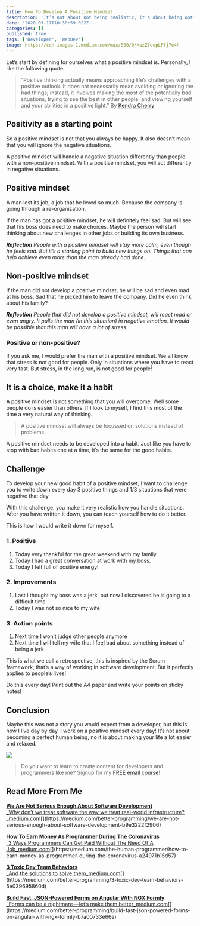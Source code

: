 ```yaml
---
title: How To Develop A Positive Mindset
description: 'It’s not about not being realistic, it’s about being optimistic'
date: '2020-03-17T10:30:59.022Z'
categories: []
published: true
tags: ['Developer', 'WebDev']
image: https://cdn-images-1.medium.com/max/800/0*XazZfeepLFfj7e4h
---
```


Let’s start by defining for ourselves what a positive mindset is. Personally, I like the following quote.

> “Positive thinking actually means approaching life’s challenges with a positive outlook. It does not necessarily mean avoiding or ignoring the bad things; instead, it involves making the most of the potentially bad situations, trying to see the best in other people, and viewing yourself and your abilities in a positive light.” By [Kendra Cherry](https://www.verywellmind.com/what-is-positive-thinking-2794772)

## Positivity as a starting point

So a positive mindset is not that you always be happy. It also doesn’t mean that you will ignore the negative situations.

A positive mindset will handle a negative situation differently than people with a non-positive mindset. With a positive mindset, you will act differently in negative situations.

## Positive mindset

A man lost its job, a job that he loved so much. Because the company is going through a re-organization.

If the man has got a positive mindset, he will definitely feel sad. But will see that his boss does need to make choices. Maybe the person will start thinking about new challenges in other jobs or building its own business.

**_Reflection_** _People with a positive mindset will stay more calm, even though he feels sad. But it’s a starting point to build new things on. Things that can help achieve even more than the man already had done._

## Non-positive mindset

If the man did not develop a positive mindset, he will be sad and even mad at his boss. Sad that he picked him to leave the company. Did he even think about his family?

**_Reflection_** _People that did not develop a positive mindset, will react mad or even angry. It pulls the man (in this situation) in negative emotion. It would be possible that this man will have a lot of stress._

### Positive or non-positive?

If you ask me, I would prefer the man with a positive mindset. We all know that stress is not good for people. Only in situations where you have to react very fast. But stress, in the long run, is not good for people!

## It is a choice, make it a habit

A positive mindset is not something that you will overcome. Well some people do is easier than others. If I look to myself, I find this most of the time a very natural way of thinking.

> A positive mindset will always be focussed on solutions instead of problems.

A positive mindset needs to be developed into a habit. Just like you have to stop with bad habits one at a time, it’s the same for the good habits.

## Challenge

To develop your new good habit of a positive mindset, I want to challenge you to write down every day 3 positive things and 1/3 situations that were negative that day.

With this challenge, you make it very realistic how you handle situations. After you have written it down, you can teach yourself how to do it better.

This is how I would write it down for myself.

### 1\. Positive

1.  Today very thankful for the great weekend with my family
2.  Today I had a great conversation at work with my boss.
3.  Today I felt full of positive energy!

### 2\. Improvements

1.  Last I thought my boss was a jerk, but now I discovered he is going to a difficult time
2.  Today I was not so nice to my wife

### 3\. Action points

1.  Next time I won’t judge other people anymore
2.  Next time I will tell my wife that I feel bad about something instead of being a jerk

This is what we call a retrospective, this is inspired by the Scrum framework, that’s a way of working in software development. But it perfectly applies to people’s lives!

Do this every day! Print out the A4 paper and write your points on sticky notes!

## Conclusion

Maybe this was not a story you would expect from a developer, but this is how I live day by day. I work on a positive mindset every day! It’s not about becoming a perfect human being, no it is about making your life a lot easier and relaxed.

![](https://cdn-images-1.medium.com/max/800/1*0fLVc6GjamTuPR79Cqce4Q.png)

> Do you want to learn to create content for developers and programmers like me? Signup for my [FREE email course](https://mailchi.mp/239d4f7b0d9d/programming-content-creator)!

## Read More From Me

[**We Are Not Serious Enough About Software Development**  
_Why don’t we treat software the way we treat real-world infrastructure?_medium.com](https://medium.com/better-programming/we-are-not-serious-enough-about-software-development-b9e3222f2906 "https://medium.com/better-programming/we-are-not-serious-enough-about-software-development-b9e3222f2906")[](https://medium.com/better-programming/we-are-not-serious-enough-about-software-development-b9e3222f2906)

[**How To Earn Money As Programmer During The Coronavirus**  
_3 Ways Programmers Can Get Paid Without The Need Of A Job_medium.com](https://medium.com/the-human-programmer/how-to-earn-money-as-programmer-during-the-coronavirus-a24971b15d57 "https://medium.com/the-human-programmer/how-to-earn-money-as-programmer-during-the-coronavirus-a24971b15d57")[](https://medium.com/the-human-programmer/how-to-earn-money-as-programmer-during-the-coronavirus-a24971b15d57)

[**3 Toxic Dev Team Behaviors**  
_And the solutions to solve them_medium.com](https://medium.com/better-programming/3-toxic-dev-team-behaviors-5e039695860d "https://medium.com/better-programming/3-toxic-dev-team-behaviors-5e039695860d")[](https://medium.com/better-programming/3-toxic-dev-team-behaviors-5e039695860d)

[**Build Fast, JSON-Powered Forms on Angular With NGX Formly**  
_Forms can be a nightmare — let’s make them better_medium.com](https://medium.com/better-programming/build-fast-json-powered-forms-on-angular-with-ngx-formly-b7a00733e66e "https://medium.com/better-programming/build-fast-json-powered-forms-on-angular-with-ngx-formly-b7a00733e66e")[](https://medium.com/better-programming/build-fast-json-powered-forms-on-angular-with-ngx-formly-b7a00733e66e)